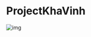 # ProjectKhaVinh

![img](https://scontent.fdad1-1.fna.fbcdn.net/v/t1.18169-9/14051830_986647638148080_1128462100328121348_n.jpg?_nc_cat=109&ccb=1-5&_nc_sid=174925&_nc_ohc=LW5x_Nu6YQkAX_EQ6nP&_nc_ht=scontent.fdad1-1.fna&oh=d52741442046dba7b9f613d180fdd0ee&oe=615F02DC)
